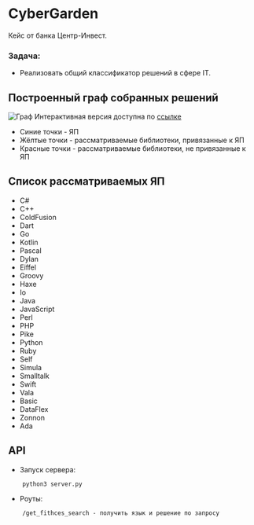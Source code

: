 # CyberGarden
Кейс от банка Центр-Инвест.
### Задача:
- Реализовать общий классификатор решений в сфере IT.

## Построенный граф собранных решений
![Граф](./graph.png)
Интерактивная версия доступна по [ссылке](https://htmlpreview.github.io/?https://github.com/vadim-voloshchuk/CyberGarden/blob/main/solutions_graph.html)
- Синие точки - ЯП
- Жёлтые точки - рассматриваемые библиотеки, привязанные к ЯП
- Красные точки - рассматриваемые библиотеки, не привязанные к ЯП

## Список рассматриваемых ЯП
- C#
- C++
- ColdFusion
- Dart
- Go
- Kotlin
- Pascal
- Dylan
- Eiffel
- Groovy
- Haxe
- Io
- Java
- JavaScript
- Perl
- PHP
- Pike
- Python
- Ruby
- Self
- Simula
- Smalltalk
- Swift
- Vala
- Basic
- DataFlex
- Zonnon
- Ada

## API
 - Запуск сервера:
```
    python3 server.py
```
- Роуты:
```
    /get_fithces_search - получить язык и решение по запросу
```
